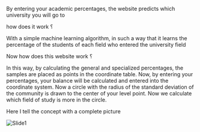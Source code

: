 By entering your academic percentages, the website predicts which university you will go to 

how does it work ؟

With a simple machine learning algorithm, in such a way that it learns the percentage of the students of each field who entered the university field

Now how does this website work ؟ 

In this way, by calculating the general and specialized percentages, the samples are placed as points in the coordinate table.
Now, by entering your percentages, your balance will be calculated and entered into the coordinate system.
Now a circle with the radius of the standard deviation of the community is drawn to the center of your level point.
Now we calculate which field of study is more in the circle.

Here I tell the concept with a complete picture

![Slide1](https://github.com/user-attachments/assets/512c0b9a-24f0-4fda-934d-ba79920cb5fe)
